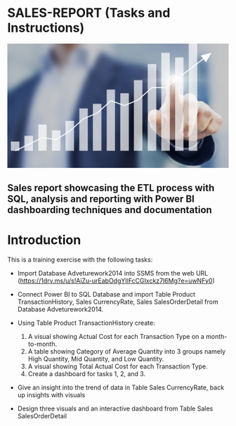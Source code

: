 # SALES-REPORT (Tasks and Instructions)

![](sales_picture.png)
## Sales report showcasing the ETL process with SQL, analysis and reporting with Power BI dashboarding techniques and documentation


# Introduction
This is a training exercise with the following tasks:

- Import Database Adveturework2014 into SSMS from the web URL (https://1drv.ms/u/s!AiZu-urEabOdgYIlFcCGIxckz7l6Mg?e=uwNFy0)
- Connect Power BI to SQL Database and import Table Product TransactionHistory, Sales CurrencyRate, Sales SalesOrderDetail from Database Adveturework2014.

- Using Table Product TransactionHistory create:
  1. A visual showing Actual Cost for each Transaction Type on a month-to-month.
  2. A table showing Category of Average Quantity into 3 groups namely High Quantity, Mid Quantity, and Low Quantity.
  3. A visual showing Total Actual Cost for each Transaction Type.
  4. Create a dashboard for tasks 1, 2, and 3.

- Give an insight into the trend of data in Table Sales CurrencyRate, back up insights with visuals
- Design three visuals and an interactive dashboard from Table Sales SalesOrderDetail 

